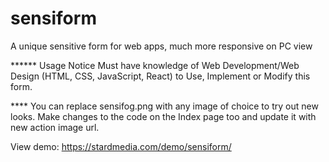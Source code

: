 # sensiform
A unique sensitive form for web apps, much more responsive on PC view

****** Usage Notice
Must have knowledge of Web Development/Web Design (HTML, CSS, JavaScript, React) to Use, Implement or Modify this form.

**** You can replace sensifog.png with any image of choice to try out new looks. Make changes to the code on the Index page too and update it with new action image url.

View demo: https://stardmedia.com/demo/sensiform/
